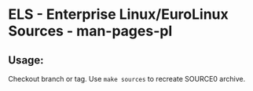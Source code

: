 # ELS - Enterprise Linux/EuroLinux Sources - man-pages-pl
 
## Usage:
  Checkout branch or tag. Use `make sources` to recreate  SOURCE0 archive.
